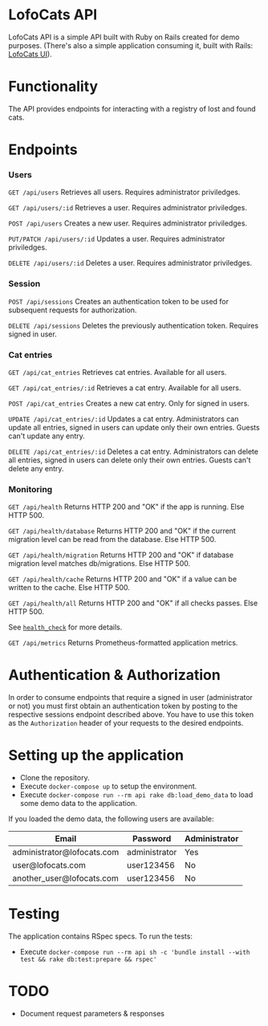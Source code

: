 # LofoCats API
LofoCats API is a simple API built with Ruby on Rails created for demo purposes. (There's also a simple application consuming it, built with Rails: [LofoCats UI](https://github.com/iridakos/lofocats_ui)).

# Functionality
The API provides endpoints for interacting with a registry of lost and found cats.

# Endpoints
### Users
<code>GET /api/users</code> Retrieves all users. Requires administrator priviledges.

<code>GET /api/users/:id</code> Retrieves a user. Requires administrator priviledges.

<code>POST /api/users</code> Creates a new user. Requires administrator priviledges.

<code>PUT/PATCH /api/users/:id</code> Updates a user. Requires administrator priviledges.

<code>DELETE /api/users/:id</code> Deletes a user. Requires administrator priviledges.

### Session

<code>POST /api/sessions</code> Creates an authentication token to be used for subsequent requests for authorization.

<code>DELETE /api/sessions</code> Deletes the previously authentication token. Requires signed in user.

### Cat entries

<code>GET /api/cat_entries</code> Retrieves cat entries. Available for all users.

<code>GET /api/cat_entries/:id</code> Retrieves a cat entry. Available for all users.

<code>POST /api/cat_entries</code> Creates a new cat entry. Only for signed in users.

<code>UPDATE /api/cat_entries/:id</code> Updates a cat entry. Administrators can update all entries, signed in users can update only their own entries. Guests can't update any entry.

<code>DELETE /api/cat_entries/:id</code> Deletes a cat entry. Administrators can delete all entries, signed in users can delete only their own entries. Guests can't delete any entry.

### Monitoring

<code>GET /api/health</code> Returns HTTP 200 and "OK" if the app is running. Else HTTP 500.

<code>GET /api/health/database</code> Returns HTTP 200 and "OK" if the current migration level can be read from the database. Else HTTP 500.

<code>GET /api/health/migration</code> Returns HTTP 200 and "OK" if database migration level matches db/migrations. Else HTTP 500.

<code>GET /api/health/cache</code> Returns HTTP 200 and "OK" if a value can be written to the cache. Else HTTP 500.

<code>GET /api/health/all</code> Returns HTTP 200 and "OK" if all checks passes. Else HTTP 500.

See [`health_check`](https://github.com/ianheggie/health_check) for more details.

<code>GET /api/metrics</code> Returns Prometheus-formatted application metrics.

# Authentication & Authorization

In order to consume endpoints that require a signed in user (administrator or not) you must first obtain an authentication token by posting to the respective sessions endpoint described above. You have to use this token as the <code>Authorization</code> header of your requests to the desired endpoints.

# Setting up the application

* Clone the repository.
* Execute `docker-compose up` to setup the environment.
* Execute `docker-compose run --rm api rake db:load_demo_data` to load some demo data to the application.

If you loaded the demo data, the following users are available:

<table>
	<thead>
		<tr>
			<th>Email</th>
			<th>Password</th>
			<th>Administrator</th>
		</tr>
	</thead>
	<tbody>
		<tr>
			<td>administrator@lofocats.com</td>
			<td>administrator</td>
			<td>Yes</td>
		</tr>
		<tr>
			<td>user@lofocats.com</td>
			<td>user123456</td>
			<td>No</td>
		</tr>
		<tr>
			<td>another_user@lofocats.com</td>
			<td>user123456</td>
			<td>No</td>
		</tr>
	</tbody>
</table>

# Testing

The application contains RSpec specs. To run the tests:

* Execute `docker-compose run --rm api sh -c 'bundle install --with test && rake db:test:prepare && rspec'`

# TODO

* Document request parameters & responses
